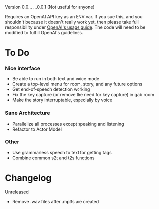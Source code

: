 Version 0.0... ...0.0.1 (Not useful for anyone)

Requires an OpenAI API key as an ENV var. If you sue this, and you shouldn't because it doesn't really work yet, then please take full responsibility under [OpenAI's usage guide](https://beta.openai.com/docs/going-live). The code will need to be modified to fulfill OpenAI's guidelines.

# To Do
### Nice interface
- Be able to run in both text and voice mode
- Create a top-level menu for room, story, and any future options
- Get end-of-speech detection working
- Fix the key capture (or remove the need for key capture) in gab room
- Make the story interruptable, especially by voice
### Sane Architecture
- Parallelize all processes except speaking and listening
- Refactor to Actor Model
### Other
- Use grammarless speech to text for getting tags
- Combine common s2t and t2s functions

# Changelog
Unreleased
  - Remove .wav files after .mp3s are created
